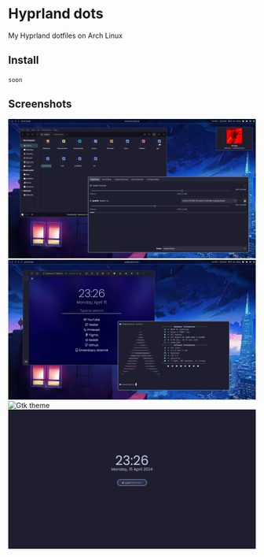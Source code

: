 # Hyprland dots

My Hyprland dotfiles on Arch Linux

## Install
``soon``

## Screenshots

![Gtk theme](./assets/gtk.png "title")
![Gtk theme](./assets/ff.png "title")
![Gtk theme](./assets/desktop.png "title")
![Gtk theme](./assets/hyprlock.png "title")
